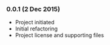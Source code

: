 ### 0.0.1 (2 Dec 2015)

* Project initiated
* Initial refactoring
* Project license and supporting files
